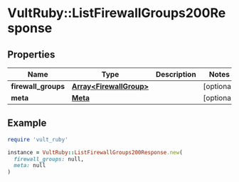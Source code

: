 # VultRuby::ListFirewallGroups200Response

## Properties

| Name | Type | Description | Notes |
| ---- | ---- | ----------- | ----- |
| **firewall_groups** | [**Array&lt;FirewallGroup&gt;**](FirewallGroup.md) |  | [optional] |
| **meta** | [**Meta**](Meta.md) |  | [optional] |

## Example

```ruby
require 'vult_ruby'

instance = VultRuby::ListFirewallGroups200Response.new(
  firewall_groups: null,
  meta: null
)
```

